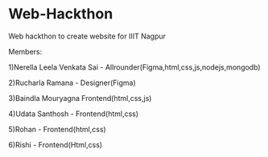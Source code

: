 # Web-Hackthon
Web hackthon to create website for IIIT Nagpur




Members:

  1)Nerella Leela Venkata Sai - Allrounder(Figma,html,css,js,nodejs,mongodb)
  
  2)Rucharla Ramana - Designer(Figma)
  
  3)Baindla Mouryagna Frontend(html,css,js)
  
  4)Udata Santhosh - Frontend(html,css)
  
  5)Rohan - Frontend(html,css)
  
  6)Rishi - Frontend(Html,css)
  
